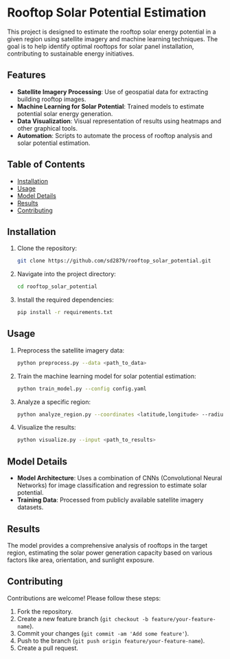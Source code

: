 
# Rooftop Solar Potential Estimation

This project is designed to estimate the rooftop solar energy potential in a given region using satellite imagery and machine learning techniques. The goal is to help identify optimal rooftops for solar panel installation, contributing to sustainable energy initiatives.

## Features

- **Satellite Imagery Processing**: Use of geospatial data for extracting building rooftop images.
- **Machine Learning for Solar Potential**: Trained models to estimate potential solar energy generation.
- **Data Visualization**: Visual representation of results using heatmaps and other graphical tools.
- **Automation**: Scripts to automate the process of rooftop analysis and solar potential estimation.

## Table of Contents

- [Installation](#installation)
- [Usage](#usage)
- [Model Details](#model-details)
- [Results](#results)
- [Contributing](#contributing)

## Installation

1. Clone the repository:

   ```bash
   git clone https://github.com/sd2879/rooftop_solar_potential.git
   ```

2. Navigate into the project directory:

   ```bash
   cd rooftop_solar_potential
   ```

3. Install the required dependencies:

   ```bash
   pip install -r requirements.txt
   ```

## Usage

1. Preprocess the satellite imagery data:

   ```bash
   python preprocess.py --data <path_to_data>
   ```

2. Train the machine learning model for solar potential estimation:

   ```bash
   python train_model.py --config config.yaml
   ```

3. Analyze a specific region:

   ```bash
   python analyze_region.py --coordinates <latitude,longitude> --radius <distance_in_km>
   ```

4. Visualize the results:

   ```bash
   python visualize.py --input <path_to_results>
   ```

## Model Details

- **Model Architecture**: Uses a combination of CNNs (Convolutional Neural Networks) for image classification and regression to estimate solar potential.
- **Training Data**: Processed from publicly available satellite imagery datasets.

## Results

The model provides a comprehensive analysis of rooftops in the target region, estimating the solar power generation capacity based on various factors like area, orientation, and sunlight exposure.

## Contributing

Contributions are welcome! Please follow these steps:

1. Fork the repository.
2. Create a new feature branch (`git checkout -b feature/your-feature-name`).
3. Commit your changes (`git commit -am 'Add some feature'`).
4. Push to the branch (`git push origin feature/your-feature-name`).
5. Create a pull request.
